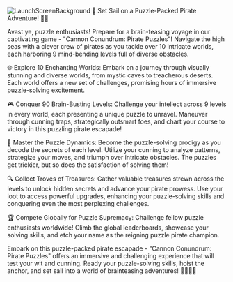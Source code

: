 ![LaunchScreenBackground](https://github.com/xzeniz/captain-nourhan/assets/154990831/af1897d4-43f4-4e18-a28d-504c0743cea4)
🧩 Set Sail on a Puzzle-Packed Pirate Adventure! 🏴‍☠️

Avast ye, puzzle enthusiasts! Prepare for a brain-teasing voyage in our captivating game - "Cannon Conundrum: Pirate Puzzles"! Navigate the high seas with a clever crew of pirates as you tackle over 10 intricate worlds, each harboring 9 mind-bending levels full of diverse obstacles.

🌐 Explore 10 Enchanting Worlds:
Embark on a journey through visually stunning and diverse worlds, from mystic caves to treacherous deserts. Each world offers a new set of challenges, promising hours of immersive puzzle-solving excitement.

🎮 Conquer 90 Brain-Busting Levels:
Challenge your intellect across 9 levels in every world, each presenting a unique puzzle to unravel. Maneuver through cunning traps, strategically outsmart foes, and chart your course to victory in this puzzling pirate escapade!

🧠 Master the Puzzle Dynamics:
Become the puzzle-solving prodigy as you decode the secrets of each level. Utilize your cunning to analyze patterns, strategize your moves, and triumph over intricate obstacles. The puzzles get trickier, but so does the satisfaction of solving them!

🔍 Collect Troves of Treasures:
Gather valuable treasures strewn across the levels to unlock hidden secrets and advance your pirate prowess. Use your loot to access powerful upgrades, enhancing your puzzle-solving skills and conquering even the most perplexing challenges.

🏆 Compete Globally for Puzzle Supremacy:
Challenge fellow puzzle enthusiasts worldwide! Climb the global leaderboards, showcase your solving skills, and etch your name as the reigning puzzle pirate champion.

Embark on this puzzle-packed pirate escapade - "Cannon Conundrum: Pirate Puzzles" offers an immersive and challenging experience that will test your wit and cunning. Ready your puzzle-solving skills, hoist the anchor, and set sail into a world of brainteasing adventures! 🧩💎🏴‍☠️

